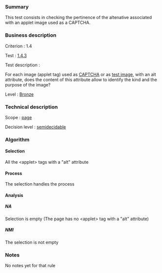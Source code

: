 ### Summary

This test consists in checking the pertinence of the altenative
associated with an applet image used as a CAPTCHA.

### Business description

Criterion : 1.4

Test : [1.4.3](http://www.accessiweb.org/index.php/accessiweb-22-english-version.html#test-1-4-3)

Test description :

For each image (applet tag) used as
[CAPTCHA](http://www.braillenet.org/accessibilite/referentiel-aw21-en/glossaire.php#mcaptcha)
or as [test
image](http://www.braillenet.org/accessibilite/referentiel-aw21-en/glossaire.php#mImgTest),
with an alt attribute, does the content of this attribute allow to
identify the kind and the purpose of the image?

Level : [Bronze](/en/category/rules-design/accessiweb-11/level/bronze)

### Technical description

Scope : [page](/en/category/rules-design/accessiweb-11/scope/page)

Decision level :
[semidecidable](/en/category/rules-design/accessiweb-11/decision-level/semidecidable)

### Algorithm

#### Selection

All the <applet\> tags with a "alt" attribute

#### Process

The selection handles the process

#### Analysis

##### NA

Selection is empty (The page has no <applet\> tag with a "alt"
attribute)

##### NMI

The selection is not empty

### Notes

No notes yet for that rule
